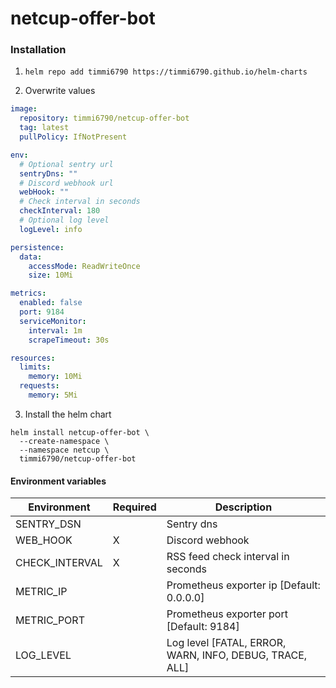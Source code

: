 # netcup-offer-bot

### Installation

1. ````helm repo add timmi6790 https://timmi6790.github.io/helm-charts````

2. Overwrite values

```yaml
image:
  repository: timmi6790/netcup-offer-bot
  tag: latest
  pullPolicy: IfNotPresent

env:
  # Optional sentry url
  sentryDns: ""
  # Discord webhook url
  webHook: ""
  # Check interval in seconds
  checkInterval: 180
  # Optional log level
  logLevel: info

persistence:
  data:
    accessMode: ReadWriteOnce
    size: 10Mi

metrics:
  enabled: false
  port: 9184
  serviceMonitor:
    interval: 1m
    scrapeTimeout: 30s

resources:
  limits:
    memory: 10Mi
  requests:
    memory: 5Mi
```

3. Install the helm chart

```shell
helm install netcup-offer-bot \
  --create-namespace \
  --namespace netcup \
  timmi6790/netcup-offer-bot
```

#### Environment variables

| Environment    	  | Required 	  | Description                         	                                             |
|-------------------|-------------|-----------------------------------------------------------------------------------|
| SENTRY_DSN     	  | 	           | Sentry dns                          	                                             |
| WEB_HOOK       	  | X         	 | Discord webhook                     	                                             |
| CHECK_INTERVAL 	  | X         	 | RSS feed check interval in seconds 	                                              |
| METRIC_IP       	 | 	           | Prometheus exporter ip [Default: 0.0.0.0]                           	             |
| METRIC_PORT     	 | 	           | Prometheus exporter port [Default: 9184]                            	             |
| LOG_LEVEL  	      | 	           | Log level [FATAL, ERROR, WARN, INFO, DEBUG, TRACE, ALL]                         	 |
